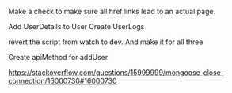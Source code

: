 Make a check to make sure all href links lead to an actual page.

Add UserDetails to User
Create UserLogs

revert the script from watch to dev. And make it for all three

Create apiMethod for addUser

https://stackoverflow.com/questions/15999999/mongoose-close-connection/16000730#16000730
